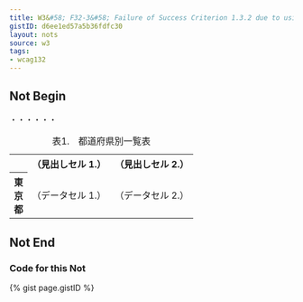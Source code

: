 ```yaml
---
title: W3&#58; F32-3&#58; Failure of Success Criterion 1.3.2 due to using white space characters to control spacing within a word
gistID: d6ee1ed57a5b36fdfc30
layout: nots
source: w3
tags:
- wcag132
---
```


<h2 aria-describedby="{{ page.gistID }}">Not Begin</h2>
<div class="rendered-not">
<table>
<caption>表1.　都道府県別一覧表</caption>
<tr>
<td></td>
<th scope="col">（見出しセル 1.）</th>
<th scope="col">（見出しセル 2.）</th>
</tr>
<tr>
<th scope="row">東<br />京<br />都</th>
<td>（データセル 1.）</td>
<td>（データセル 2.）</td>
</tr>
・・・・・・
</table>
</div> <!-- rendered-not -->

<h2 aria-describedby="{{ page.gistID }}">Not End</h2>

<h3 aria-describedby="{{ page.gistID }}">Code for this Not</h3>
{% gist page.gistID %}